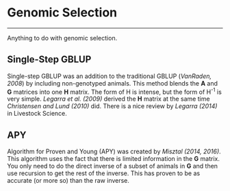 <h1>Genomic Selection</h1>

<hr />

Anything to do with genomic selection. 

<h2>Single-Step GBLUP</h2>

Single-step GBLUP was an addition to the traditional GBLUP (<cite>VanRaden, 2008</cite>) by including non-genotyped animals. This method blends the <b>A</b> and <b>G</b> matrices into one <b>H</b> matrix. The form of H is intense, but the form of H<sup>-1</sup> is very simple. <cite>Legarra et al. (2009)</cite> derived the <b>H</b> matrix at the same time <cite>Christensen and Lund (2010)</cite> did. There is a nice review by <cite>Legarra (2014)</cite> in Livestock Science. 

<h2>APY</h2>

Algorithm for Proven and Young (APY) was created by <cite>Misztal (2014, 2016)</cite>. This algorithm uses the fact that there is limited information in the <b>G</b> matrix. You only need to do the direct inverse of a subset of animals in <b>G</b> and then use recursion to get the rest of the inverse. This has proven to be as accurate (or more so) than the raw inverse. 
